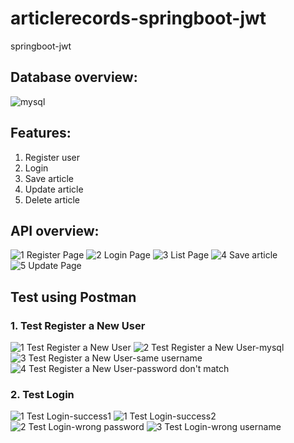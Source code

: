 # articlerecords-springboot-jwt
springboot-jwt

## Database overview:
![mysql](https://user-images.githubusercontent.com/105952128/232654617-33d5c8ef-b62e-4b5e-adee-22f8b53606e0.png)

## Features:
1. Register user
2. Login
3. Save article
4. Update article
5. Delete article

## API overview:
![1  Register Page](https://user-images.githubusercontent.com/105952128/232654976-e85b1d5c-36b7-4b28-8b98-66cfcca2f2b9.png)
![2  Login Page](https://user-images.githubusercontent.com/105952128/232655028-db38d2b5-1d93-4b54-bf63-ff0fd1dddc5a.png)
![3  List Page](https://user-images.githubusercontent.com/105952128/232655178-3cccc4b1-ca73-4bb0-9994-c5987ae0e58a.png)
![4  Save article](https://user-images.githubusercontent.com/105952128/232655213-539846c9-c775-4d3b-abed-a34223267551.png)
![5  Update Page](https://user-images.githubusercontent.com/105952128/232655224-dc5425a2-cd11-4c99-b412-c467ffdefdf4.png)

## Test using Postman
### 1. Test Register a New User
![1  Test Register a New User](https://user-images.githubusercontent.com/105952128/232656073-11a8c428-43dd-420e-b226-3961ad49fdba.png)
![2  Test Register a New User-mysql](https://user-images.githubusercontent.com/105952128/232656086-9374ae6c-2ec1-41bd-8eae-a17d9a4fc68b.png)
![3  Test Register a New User-same username](https://user-images.githubusercontent.com/105952128/232656098-3fc5b671-86a5-4e38-9379-e1f58fc6a83f.png)
![4  Test Register a New User-password don't match](https://user-images.githubusercontent.com/105952128/232656102-0ebeb102-78fb-4647-925e-8e8f3c886004.png)
### 2. Test Login
![1  Test Login-success1](https://user-images.githubusercontent.com/105952128/232656260-bb25e89c-725d-4c02-9d4e-4cea8e91df35.png)
![1  Test Login-success2](https://user-images.githubusercontent.com/105952128/232656272-52667c52-e9b5-4366-a9a9-6b2f2b7c50f7.png)
![2  Test Login-wrong password](https://user-images.githubusercontent.com/105952128/232656281-020087f1-3c75-4a9a-9760-4b147ac5a934.png)
![3  Test Login-wrong username](https://user-images.githubusercontent.com/105952128/232656296-52d097ce-0f86-47b1-abee-f47f2e54bbff.png)
